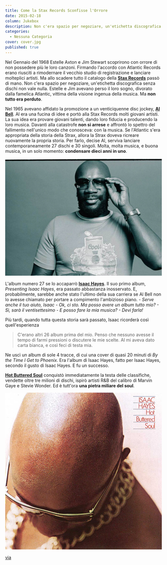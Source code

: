 ```yaml
---
title: Come la Stax Records Sconfisse l'Orrore
date: 2015-02-18
column: Jukebox
description: Non c'era spazio per negoziare, un'etichetta discografica senza dischi non vale nulla. Estelle e Jim avevano perso il loro sogno, divorato dalla famelica Atlantic, vittima della visione ingenua della musica. Ma non tutto era perduto.
categories:
  - Nessuna Categoria
cover: cover.jpg
published: true
---
```

Nel Gennaio del 1968 Estelle Axton e Jim Stewart scoprirono con orrore di non possedere più le loro canzoni. Firmando l'accordo con Atlantic Records erano riusciti a rimodernare il vecchio studio di registrazione e lanciare molteplici artisti. Ma allo scadere tutto il catalogo della [**Stax Records**](https://it.wikipedia.org/wiki/Stax_Records) passò di mano. Non c'era spazio per negoziare, un'etichetta discografica senza dischi non vale nulla. Estelle e Jim avevano perso il loro sogno, divorato dalla famelica Atlantic, vittima della visione ingenua della musica. Ma **non tutto era perduto**.

Nel 1965 avevano affidato la promozione a un venticiquenne disc jockey, [**Al Bell**](https://en.wikipedia.org/wiki/Al_Bell). Al era una fucina di idee e portò alla Stax Records molti giovani artisti. La sua idea era provare giovani talenti, dando loro fiducia e producendo la loro musica. Davanti alla catastrofe **non si arrese** e affrontò lo spettro del fallimento nell'unico modo che conosceva: con la musica. Se l'Atlantic s'era appropriata della storia della Strax, allora la Strax doveva ricreare nuovamente la propria storia. Per farlo, decise Al, serviva lanciare contemporaneamente 27 dischi e 30 singoli. Molta, molta musica, e buona musica, in un solo momento: **condensare dieci anni in uno**.

![isaac-hayes-Hot-Buttered-Soul](./isaac-hayes-Hot-Buttered-Soul.jpg)

L'album numero 27 se lo accaparrò [**Isaac Hayes**](https://en.wikipedia.org/wiki/Isaac_Hayes). Il suo primo album, _Presenting Isaac Hayes_, era passato abbastanza inosservato. E, probabilmente, sarebbe anche stato l'ultimo della sua carriera se Al Bell non lo avesse chiamato per portare a compimento l'ambizioso piano. _\- Serve anche il tuo aiuto, Isaac - Ok, ci sto. Ma posso avere un album tutto mio? - Sì, sarà il ventisettesimo - E posso fare la mia musica? - Devi farla!_

Più tardi, quando tutta questa storia sarà passato, Isaac ricorderà così quell'esperienza

> C'erano altri 26 album prima del mio. Penso che nessuno avesse il tempo di farmi pressioni o discutere le mie scelte. Al mi aveva dato carta bianca, e così feci di testa mia.

Ne uscì un album di sole 4 tracce, di cui una cover di quasi 20 minuti di _By the Time I Get to Phoenix_. Era l'album di Isaac Hayes, fatto per Isaac Hayes, secondo il gusto di Isaac Hayes. E fu un successo.

[**Hot Buttered Soul**](https://en.wikipedia.org/wiki/Hot_Buttered_Soul) conquistò immediatamente la testa delle classifiche, vendette oltre tre milioni di dischi, ispirò artisti R&B del calibro di Marvin Gaye e Stevie Wonder. Ed è tutt'ora **una pietra miliare del soul**.

![Hot-Buttered-Soul](./Hot-Buttered-Soul.jpg)

[via](https://99u.com/articles/7300/the-stax-records-guide-to-overcoming-setbacks)
